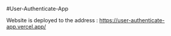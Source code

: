 #User-Authenticate-App

Website is deployed to the address :  https://user-authenticate-app.vercel.app/
